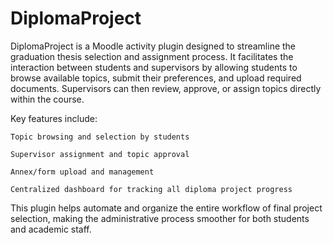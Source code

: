 # DiplomaProject
DiplomaProject is a Moodle activity plugin designed to streamline the graduation thesis selection and assignment process. It facilitates the interaction between students and supervisors by allowing students to browse available topics, submit their preferences, and upload required documents. Supervisors can then review, approve, or assign topics directly within the course.

Key features include:

    Topic browsing and selection by students

    Supervisor assignment and topic approval

    Annex/form upload and management

    Centralized dashboard for tracking all diploma project progress

This plugin helps automate and organize the entire workflow of final project selection, making the administrative process smoother for both students and academic staff.

